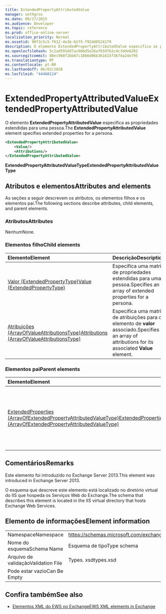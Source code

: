 ```yaml
---
title: ExtendedPropertyAttributedValue
manager: sethgros
ms.date: 09/17/2015
ms.audience: Developer
ms.topic: reference
ms.prod: office-online-server
localization_priority: Normal
ms.assetid: 90f3c5c5-f612-4e1b-b1f5-f92dd8524179
description: O elemento ExtendedPropertyAttributedValue especifica as propriedades estendidas para uma pessoa.
ms.openlocfilehash: 5c2ad5918d7ac666d5e26af6597b2c4c3dde6202
ms.sourcegitcommit: 88ec988f2bb67c1866d06b361615f3674a24e795
ms.translationtype: MT
ms.contentlocale: pt-BR
ms.lasthandoff: 06/03/2020
ms.locfileid: "44460124"
---
```

# <a name="extendedpropertyattributedvalue"></a><span data-ttu-id="51a2e-103">ExtendedPropertyAttributedValue</span><span class="sxs-lookup"><span data-stu-id="51a2e-103">ExtendedPropertyAttributedValue</span></span>

<span data-ttu-id="51a2e-104">O elemento **ExtendedPropertyAttributedValue** especifica as propriedades estendidas para uma pessoa.</span><span class="sxs-lookup"><span data-stu-id="51a2e-104">The **ExtendedPropertyAttributedValue** element specifies extended properties for a persona.</span></span> 
  
```XML
<ExtendedPropertyAttributedValue>
    <Value/>
    <Attributions/>
</ExtendedPropertyAttributedValue>
```

 <span data-ttu-id="51a2e-105">**ExtendedPropertyAttributedValueType**</span><span class="sxs-lookup"><span data-stu-id="51a2e-105">**ExtendedPropertyAttributedValueType**</span></span>
## <a name="attributes-and-elements"></a><span data-ttu-id="51a2e-106">Atributos e elementos</span><span class="sxs-lookup"><span data-stu-id="51a2e-106">Attributes and elements</span></span>

<span data-ttu-id="51a2e-107">As seções a seguir descrevem os atributos, os elementos filhos e os elementos pai.</span><span class="sxs-lookup"><span data-stu-id="51a2e-107">The following sections describe attributes, child elements, and parent elements.</span></span>
  
### <a name="attributes"></a><span data-ttu-id="51a2e-108">Atributos</span><span class="sxs-lookup"><span data-stu-id="51a2e-108">Attributes</span></span>

<span data-ttu-id="51a2e-109">Nenhum</span><span class="sxs-lookup"><span data-stu-id="51a2e-109">None.</span></span>
  
### <a name="child-elements"></a><span data-ttu-id="51a2e-110">Elementos filho</span><span class="sxs-lookup"><span data-stu-id="51a2e-110">Child elements</span></span>

|<span data-ttu-id="51a2e-111">**Elemento**</span><span class="sxs-lookup"><span data-stu-id="51a2e-111">**Element**</span></span>|<span data-ttu-id="51a2e-112">**Descrição**</span><span class="sxs-lookup"><span data-stu-id="51a2e-112">**Description**</span></span>|
|:-----|:-----|
|[<span data-ttu-id="51a2e-113">Valor (ExtendedPropertyType)</span><span class="sxs-lookup"><span data-stu-id="51a2e-113">Value (ExtendedPropertyType)</span></span>](value-extendedpropertytype.md) <br/> |<span data-ttu-id="51a2e-114">Especifica uma matriz de propriedades estendidas para uma pessoa.</span><span class="sxs-lookup"><span data-stu-id="51a2e-114">Specifies an array of extended properties for a persona.</span></span>  <br/> |
|[<span data-ttu-id="51a2e-115">Atribuições (ArrayOfValueAttributionsType)</span><span class="sxs-lookup"><span data-stu-id="51a2e-115">Attributions (ArrayOfValueAttributionsType)</span></span>](attributions-arrayofvalueattributionstype.md) <br/> |<span data-ttu-id="51a2e-116">Especifica uma matriz de atribuições para o elemento de **valor** associado.</span><span class="sxs-lookup"><span data-stu-id="51a2e-116">Specifies an array of attributions for its associated **Value** element.</span></span>  <br/> |
   
### <a name="parent-elements"></a><span data-ttu-id="51a2e-117">Elementos pai</span><span class="sxs-lookup"><span data-stu-id="51a2e-117">Parent elements</span></span>

|<span data-ttu-id="51a2e-118">**Elemento**</span><span class="sxs-lookup"><span data-stu-id="51a2e-118">**Element**</span></span>|<span data-ttu-id="51a2e-119">**Descrição**</span><span class="sxs-lookup"><span data-stu-id="51a2e-119">**Description**</span></span>|
|:-----|:-----|
|[<span data-ttu-id="51a2e-120">ExtendedProperties (ArrayOfExtendedPropertyAttributedValueType)</span><span class="sxs-lookup"><span data-stu-id="51a2e-120">ExtendedProperties (ArrayOfExtendedPropertyAttributedValueType)</span></span>](extendedproperties-arrayofextendedpropertyattributedvaluetype.md) <br/> |<span data-ttu-id="51a2e-121">Contém as propriedades estendidas usadas para operações do repositório unificado de contatos.</span><span class="sxs-lookup"><span data-stu-id="51a2e-121">Contains the extended properties used for Unified Contact Store operations.</span></span>  <br/> |
   
## <a name="remarks"></a><span data-ttu-id="51a2e-122">Comentários</span><span class="sxs-lookup"><span data-stu-id="51a2e-122">Remarks</span></span>

<span data-ttu-id="51a2e-123">Este elemento foi introduzido no Exchange Server 2013.</span><span class="sxs-lookup"><span data-stu-id="51a2e-123">This element was introduced in Exchange Server 2013.</span></span>
  
<span data-ttu-id="51a2e-124">O esquema que descreve este elemento está localizado no diretório virtual do IIS que hospeda os Serviços Web do Exchange.</span><span class="sxs-lookup"><span data-stu-id="51a2e-124">The schema that describes this element is located in the IIS virtual directory that hosts Exchange Web Services.</span></span>
  
## <a name="element-information"></a><span data-ttu-id="51a2e-125">Elemento de informações</span><span class="sxs-lookup"><span data-stu-id="51a2e-125">Element information</span></span>

|||
|:-----|:-----|
|<span data-ttu-id="51a2e-126">Namespace</span><span class="sxs-lookup"><span data-stu-id="51a2e-126">Namespace</span></span>  <br/> |https://schemas.microsoft.com/exchange/services/2006/types  <br/> |
|<span data-ttu-id="51a2e-127">Nome do esquema</span><span class="sxs-lookup"><span data-stu-id="51a2e-127">Schema Name</span></span>  <br/> |<span data-ttu-id="51a2e-128">Esquema de tipo</span><span class="sxs-lookup"><span data-stu-id="51a2e-128">Type schema</span></span>  <br/> |
|<span data-ttu-id="51a2e-129">Arquivo de validação</span><span class="sxs-lookup"><span data-stu-id="51a2e-129">Validation File</span></span>  <br/> |<span data-ttu-id="51a2e-130">Types. xsd</span><span class="sxs-lookup"><span data-stu-id="51a2e-130">types.xsd</span></span>  <br/> |
|<span data-ttu-id="51a2e-131">Pode estar vazio</span><span class="sxs-lookup"><span data-stu-id="51a2e-131">Can Be Empty</span></span>  <br/> ||
   
## <a name="see-also"></a><span data-ttu-id="51a2e-132">Confira também</span><span class="sxs-lookup"><span data-stu-id="51a2e-132">See also</span></span>



- [<span data-ttu-id="51a2e-133">Elementos XML do EWS no Exchange</span><span class="sxs-lookup"><span data-stu-id="51a2e-133">EWS XML elements in Exchange</span></span>](ews-xml-elements-in-exchange.md)


